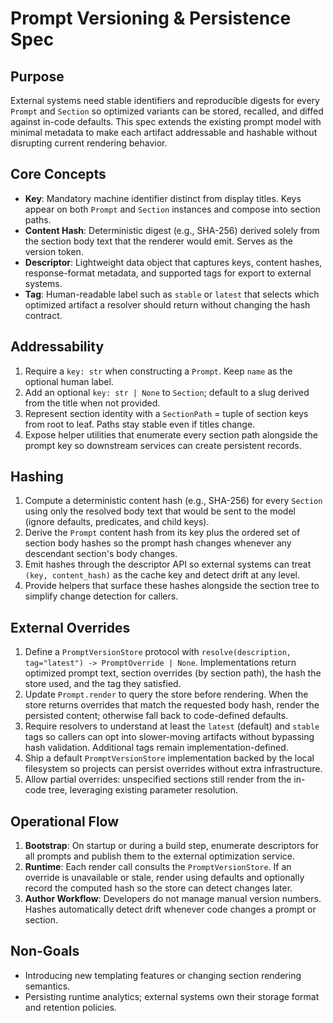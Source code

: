 # Prompt Versioning & Persistence Spec

## Purpose

External systems need stable identifiers and reproducible digests for every `Prompt` and `Section` so optimized variants can be stored, recalled, and diffed against in-code defaults. This spec extends the existing prompt model with minimal metadata to make each artifact addressable and hashable without disrupting current rendering behavior.

## Core Concepts

- **Key**: Mandatory machine identifier distinct from display titles. Keys appear on both `Prompt` and `Section` instances and compose into section paths.
- **Content Hash**: Deterministic digest (e.g., SHA-256) derived solely from the section body text that the renderer would emit. Serves as the version token.
- **Descriptor**: Lightweight data object that captures keys, content hashes, response-format metadata, and supported tags for export to external systems.
- **Tag**: Human-readable label such as `stable` or `latest` that selects which optimized artifact a resolver should return without changing the hash contract.

## Addressability

1. Require a `key: str` when constructing a `Prompt`. Keep `name` as the optional human label.
1. Add an optional `key: str | None` to `Section`; default to a slug derived from the title when not provided.
1. Represent section identity with a `SectionPath` = tuple of section keys from root to leaf. Paths stay stable even if titles change.
1. Expose helper utilities that enumerate every section path alongside the prompt key so downstream services can create persistent records.

## Hashing

1. Compute a deterministic content hash (e.g., SHA-256) for every `Section` using only the resolved body text that would be sent to the model (ignore defaults, predicates, and child keys).
1. Derive the `Prompt` content hash from its key plus the ordered set of section body hashes so the prompt hash changes whenever any descendant section's body changes.
1. Emit hashes through the descriptor API so external systems can treat `(key, content_hash)` as the cache key and detect drift at any level.
1. Provide helpers that surface these hashes alongside the section tree to simplify change detection for callers.

## External Overrides

1. Define a `PromptVersionStore` protocol with `resolve(description, tag="latest") -> PromptOverride | None`. Implementations return optimized prompt text, section overrides (by section path), the hash the store used, and the tag they satisfied.
1. Update `Prompt.render` to query the store before rendering. When the store returns overrides that match the requested body hash, render the persisted content; otherwise fall back to code-defined defaults.
1. Require resolvers to understand at least the `latest` (default) and `stable` tags so callers can opt into slower-moving artifacts without bypassing hash validation. Additional tags remain implementation-defined.
1. Ship a default `PromptVersionStore` implementation backed by the local filesystem so projects can persist overrides without extra infrastructure.
1. Allow partial overrides: unspecified sections still render from the in-code tree, leveraging existing parameter resolution.

## Operational Flow

1. **Bootstrap**: On startup or during a build step, enumerate descriptors for all prompts and publish them to the external optimization service.
1. **Runtime**: Each render call consults the `PromptVersionStore`. If an override is unavailable or stale, render using defaults and optionally record the computed hash so the store can detect changes later.
1. **Author Workflow**: Developers do not manage manual version numbers. Hashes automatically detect drift whenever code changes a prompt or section.

## Non-Goals

- Introducing new templating features or changing section rendering semantics.
- Persisting runtime analytics; external systems own their storage format and retention policies.
